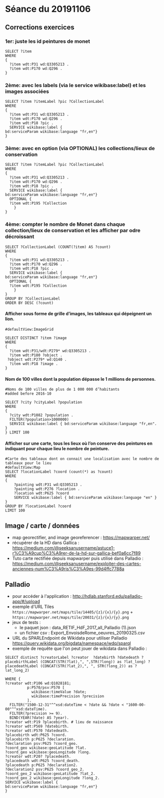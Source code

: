 # Séance du 20191106
## Corrections exercices

### 1er: juste les id peintures de monet 
```sparql
SELECT ?item 
WHERE
{
  ?item wdt:P31 wd:Q3305213 .
  ?item wdt:P170 wd:Q296 .
}
```

### 2ème: avec les labels (via le service wikibase:label) et les images associées
```sparql
SELECT ?item ?itemLabel ?pic ?CollectionLabel
WHERE
{
  ?item wdt:P31 wd:Q3305213 .
  ?item wdt:P170 wd:Q296 .
  ?item wdt:P18 ?pic .
  SERVICE wikibase:label { 
bd:serviceParam wikibase:language "fr,en"}
}
```

### 3ème: avec en option (via OPTIONAL) les collections/lieux de conservation
```sparql
SELECT ?item ?itemLabel ?pic ?CollectionLabel
WHERE
{
  ?item wdt:P31 wd:Q3305213 .
  ?item wdt:P170 wd:Q296 .
  ?item wdt:P18 ?pic .
  SERVICE wikibase:label { 
bd:serviceParam wikibase:language "fr,en"}
  OPTIONAL { 
  ?item wdt:P195 ?Collection
    }
}
```
### 4ème: compter le nombre de Monet dans chaque collection/lieux de conservation et les afficher par odre décroissant
```sparql
SELECT ?CollectionLabel (COUNT(?item) AS ?count)
WHERE
{
  ?item wdt:P31 wd:Q3305213 .
  ?item wdt:P170 wd:Q296 .
  ?item wdt:P18 ?pic .
  SERVICE wikibase:label { 
bd:serviceParam wikibase:language "fr,en"}
  OPTIONAL { 
  ?item wdt:P195 ?Collection
    }
}
GROUP BY ?CollectionLabel
ORDER BY DESC (?count)
```

#### Afficher sous forme de grille d’images, les tableaux qui dépeignent un lion.

````sparql
#defaultView:ImageGrid

SELECT DISTINCT ?item ?image
WHERE
{
  ?item wdt:P31/wdt:P279* wd:Q3305213 .  
  ?item wdt:P180 ?object .
 ?object wdt:P279* wd:Q140 . 
  ?item wdt:P18 ?image .
}
````

#### Nom de 100 villes dont la population dépasse le 1 millions de personnes.

````sparql
#Noms de 100 villes de plus de 1 000 000 d’habitants
#added before 2016-10

SELECT ?city ?cityLabel ?population
WHERE
{
  ?city wdt:P1082 ?population . 
  FILTER(?population>1000000)
  SERVICE wikibase:label { bd:serviceParam wikibase:language "fr,en". }
} LIMIT 100
````

#### Afficher sur une carte, tous les lieux où l’on conserve des peintures en indiquant pour chaque lieu le nombre de peinture.

````
#Carte des tableaux dont on connait une localisation avec le nombre de tableaux pour le lieu
#defaultView:Map
SELECT ?locationLabel ?coord (count(*) as ?count)
WHERE
{
    ?painting wdt:P31 wd:Q3305213 .
    ?painting wdt:P276 ?location .
	?location wdt:P625 ?coord
	SERVICE wikibase:label { bd:serviceParam wikibase:language "en" }      
}
GROUP BY ?locationLabel ?coord
LIMIT 100

````

## Image / carte / données

* map georectifier, and image georeferencer : https://mapwarper.net/ 
* récupérer de la HD dans Gallica : https://medium.com/@seeksanusername/astuce1-r%C3%A9cup%C3%A9rer-de-la-hd-sur-gallica-bef0a6cc7f89
* Tuto carte rectifiée depuis mapwarper puis utilisé dans Palladio : https://medium.com/@seeksanusername/exploiter-des-cartes-anciennes-num%C3%A9ris%C3%A9es-99d4ffc7788a

## Palladio
* pour accéder à l'application : http://hdlab.stanford.edu/palladio-app/#/upload
* exemple d'URL Tiles `https://mapwarper.net/maps/tile/14405/{z}/{x}/{y}.png` + `https://mapwarper.net/maps/tile/20031/{z}/{x}/{y}.png`
* jeux de tests :
	* le paquet json : data_RETIF_HdF_2017_all_Palladio (1).json
	* un fichier csv : Export_EnvoisdeRome_oeuvres_20190325.csv
* URL du SPARLEndpoint de Wikidata pour utiliser Palladio
https://query.wikidata.org/bigdata/namespace/wdq/sparql
* exemple de requête que l'on peut jouer de wikidata dans Palladio : 
````sparql
SELECT distinct ?creatorLabel ?creator  ?datebirth ?datedeath ?placebirthLabel (CONCAT(STR(?lat),", ",STR(?long)) as ?lat_long) ?placedeathLabel (CONCAT(STR(?lat_2),", ", STR(?long_2)) as ?lat_long_2)

WHERE {
?creator wdt:P106 wd:Q1028181;
          p:P570/psv:P570 [
            wikibase:timeValue ?date;
            wikibase:timePrecision ?precision
          ].
  FILTER("1500-12-31"^^xsd:dateTime < ?date && ?date < "1600-00-00"^^xsd:dateTime).
  FILTER(?precision >= 9).
  BIND(YEAR(?date) AS ?year).
?creator wdt:P19 ?placebirth. # lieu de naissance 
?creator wdt:P569 ?datebirth.
?creator wdt:P570 ?datedeath. 
?placebirth wdt:P625 ?coord.
?placebirth p:P625 ?declaration.
?declaration psv:P625 ?coord_geo.
?coord_geo wikibase:geoLatitude ?lat.
?coord_geo wikibase:geoLongitude ?long.
?creator wdt:P20? ?placedeath. 
?placedeath wdt:P625 ?coord_death.
?placedeath p:P625 ?declaration2.
?declaration2 psv:P625 ?coord_geo_2.
?coord_geo_2 wikibase:geoLatitude ?lat_2.
?coord_geo_2 wikibase:geoLongitude ?long_2.
SERVICE wikibase:label { 
bd:serviceParam wikibase:language "fr,en"}
}

````

